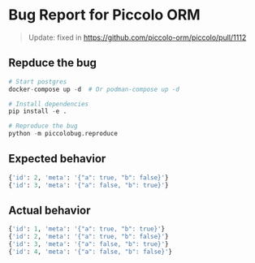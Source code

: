 # Bug Report for Piccolo ORM

> Update: fixed in https://github.com/piccolo-orm/piccolo/pull/1112

## Repduce the bug

```python
# Start postgres
docker-compose up -d  # Or podman-compose up -d

# Install dependencies
pip install -e .

# Reproduce the bug
python -m piccolobug.reproduce
```

## Expected behavior

```python
{'id': 2, 'meta': '{"a": true, "b": false}'}
{'id': 3, 'meta': '{"a": false, "b": true}'}
```

## Actual behavior

```python
{'id': 1, 'meta': '{"a": true, "b": true}'}
{'id': 2, 'meta': '{"a": true, "b": false}'}
{'id': 3, 'meta': '{"a": false, "b": true}'}
{'id': 4, 'meta': '{"a": false, "b": false}'}
```
